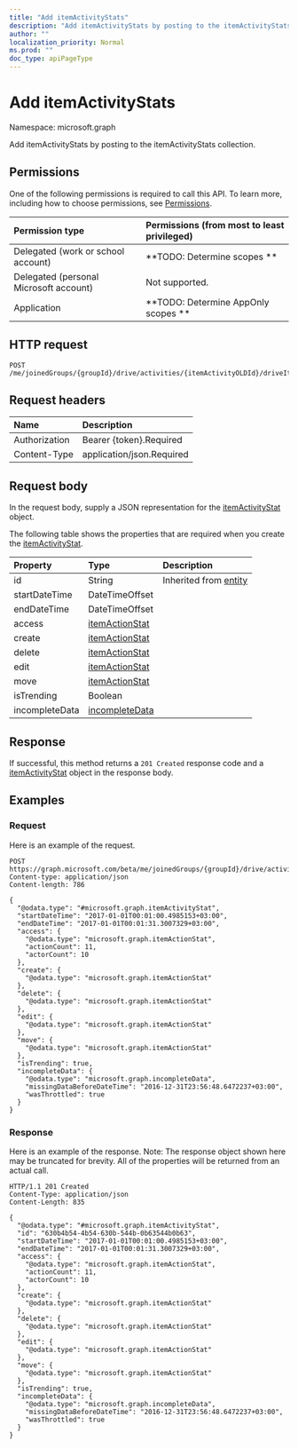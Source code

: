 ```yaml
---
title: "Add itemActivityStats"
description: "Add itemActivityStats by posting to the itemActivityStats collection."
author: ""
localization_priority: Normal
ms.prod: ""
doc_type: apiPageType
---
```


# Add itemActivityStats

Namespace: microsoft.graph

Add itemActivityStats by posting to the itemActivityStats collection.

## Permissions
One of the following permissions is required to call this API. To learn more, including how to choose permissions, see [Permissions](/concepts/permissions-reference.md).

|Permission type|Permissions (from most to least privileged)|
|:---|:---|
|Delegated (work or school account)|**TODO: Determine scopes **|
|Delegated (personal Microsoft account)|Not supported.|
|Application|**TODO: Determine AppOnly scopes **|

## HTTP request
<!-- {
  "blockType": "ignored"
}
-->
``` http
POST /me/joinedGroups/{groupId}/drive/activities/{itemActivityOLDId}/driveItem/analytics/itemActivityStats/$ref
```

## Request headers
|Name|Description|
|:---|:---|
|Authorization|Bearer {token}.Required|
|Content-Type|application/json.Required|

## Request body
In the request body, supply a JSON representation for the [itemActivityStat](../resources/itemactivitystat.md) object.

The following table shows the properties that are required when you create the [itemActivityStat](../resources/itemactivitystat.md).

|Property|Type|Description|
|:---|:---|:---|
|id|String| Inherited from [entity](../resources/entity.md)|
|startDateTime|DateTimeOffset||
|endDateTime|DateTimeOffset||
|access|[itemActionStat](../resources/itemactionstat.md)||
|create|[itemActionStat](../resources/itemactionstat.md)||
|delete|[itemActionStat](../resources/itemactionstat.md)||
|edit|[itemActionStat](../resources/itemactionstat.md)||
|move|[itemActionStat](../resources/itemactionstat.md)||
|isTrending|Boolean||
|incompleteData|[incompleteData](../resources/incompletedata.md)||



## Response
If successful, this method returns a `201 Created` response code and a [itemActivityStat](../resources/itemactivitystat.md) object in the response body.

## Examples

### Request
Here is an example of the request.
<!-- {
  "blockType": "request",
  "name": "create_itemactivitystat_from_"
}
-->
``` http
POST https://graph.microsoft.com/beta/me/joinedGroups/{groupId}/drive/activities/{itemActivityOLDId}/driveItem/analytics/itemActivityStats
Content-type: application/json
Content-length: 786

{
  "@odata.type": "#microsoft.graph.itemActivityStat",
  "startDateTime": "2017-01-01T00:01:00.4985153+03:00",
  "endDateTime": "2017-01-01T00:01:31.3007329+03:00",
  "access": {
    "@odata.type": "microsoft.graph.itemActionStat",
    "actionCount": 11,
    "actorCount": 10
  },
  "create": {
    "@odata.type": "microsoft.graph.itemActionStat"
  },
  "delete": {
    "@odata.type": "microsoft.graph.itemActionStat"
  },
  "edit": {
    "@odata.type": "microsoft.graph.itemActionStat"
  },
  "move": {
    "@odata.type": "microsoft.graph.itemActionStat"
  },
  "isTrending": true,
  "incompleteData": {
    "@odata.type": "microsoft.graph.incompleteData",
    "missingDataBeforeDateTime": "2016-12-31T23:56:48.6472237+03:00",
    "wasThrottled": true
  }
}
```

### Response
Here is an example of the response. Note: The response object shown here may be truncated for brevity. All of the properties will be returned from an actual call.
<!-- {
  "blockType": "response",
  "truncated": true,
  "@odata.type": "microsoft.graph.itemactivitystat"
}
-->
``` http
HTTP/1.1 201 Created
Content-Type: application/json
Content-Length: 835

{
  "@odata.type": "#microsoft.graph.itemActivityStat",
  "id": "630b4b54-4b54-630b-544b-0b63544b0b63",
  "startDateTime": "2017-01-01T00:01:00.4985153+03:00",
  "endDateTime": "2017-01-01T00:01:31.3007329+03:00",
  "access": {
    "@odata.type": "microsoft.graph.itemActionStat",
    "actionCount": 11,
    "actorCount": 10
  },
  "create": {
    "@odata.type": "microsoft.graph.itemActionStat"
  },
  "delete": {
    "@odata.type": "microsoft.graph.itemActionStat"
  },
  "edit": {
    "@odata.type": "microsoft.graph.itemActionStat"
  },
  "move": {
    "@odata.type": "microsoft.graph.itemActionStat"
  },
  "isTrending": true,
  "incompleteData": {
    "@odata.type": "microsoft.graph.incompleteData",
    "missingDataBeforeDateTime": "2016-12-31T23:56:48.6472237+03:00",
    "wasThrottled": true
  }
}
```

